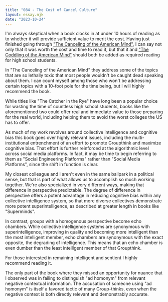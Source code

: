 ```yaml
---
title: "084 - The Cost of Cancel Culture"
layout: essay.njk
date: "2023-10-24"
---
```


I'm always skeptical when a book clocks in at under 10 hours of reading as to whether it will provide sufficient value to merit the cost. Having just finished going through ["The Canceling of the American Mind"](https://www.goodreads.com/book/show/101021947.The_Canceling_of_the_American_Mind_Cancel_Culture_Undermines_Trust_and_Threatens_Us_All_But_There_Is_a_Solution), I can say not only that it was worth the cost and time to read it, but that it and ["The Coddling of the American Mind"](https://www.goodreads.com/book/show/36556202-the-coddling-of-the-american-mind) should both be added as required reading for high school students.

In "The Canceling of the American Mind" they address some of the topics that are so lethally toxic that most people wouldn't be caught dead speaking about them. I can count myself among those who won't be addressing certain topics with a 10-foot pole for the time being, but I will highly recommend the book.

While titles like "The Catcher in the Rye" have long been a popular choice for wasting the time of countless high school students, books like the aforementioned two could offer real and immediate value to those preparing for the real world, including helping them to avoid the worst colleges the US has to offer.

As much of my work revolves around collective intelligence and cognitive bias this book goes over highly relevant issues, including the multi-institutional entrenchment of an effort to promote Groupthink and maximize cognitive bias. That effort is further reinforced at the algorithmic level across social media platforms. In fact, it may be time to begin referring to them as "Social Engineering Platforms" rather than "Social Media Platforms", since the shift in function is clear.

My closest colleague and I aren't even in the same ballpark in a political sense, but that is part of what allows us to accomplish so much working together. We're also specialized in very different ways, making that difference in perspective predictable. The degree of difference in perspective offers a potent advantage in reducing cognitive bias within any collective intelligence system, so that more diverse collectives demonstrate more potent superintelligence, as described at greater length in books like "Superminds".

In contrast, groups with a homogenous perspective become echo chambers. While collective intelligence systems are synonymous with superintelligence, improving in quality and becoming more intelligent than the most intelligent member, echo chambers are synonymous with the exact opposite, the degrading of intelligence. This means that an echo chamber is even dumber than the least intelligent member of that Groupthink.

For those interested in remaining intelligent and sentient I highly recommend reading it.

The only part of the book where they missed an opportunity for nuance that I observed was in failing to distinguish "ad homonym" from relevant negative contextual information. The accusation of someone using "ad homonym" is itself a favored tactic of many Group-thinks, even when the negative context is both directly relevant and demonstrably accurate.
